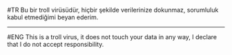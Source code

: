 #TR
Bu bir troll virüsüdür, hiçbir şekilde verilerinize dokunmaz, sorumluluk kabul etmediğimi beyan ederim.

----------------------------------------------------------------------------------------------------------------------

#ENG
This is a troll virus, it does not touch your data in any way, I declare that I do not accept responsibility.
